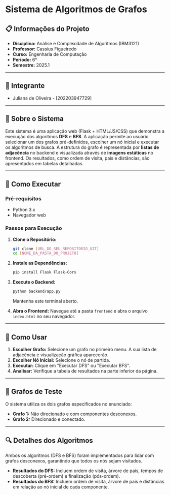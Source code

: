 # Sistema de Algoritmos de Grafos

## 📋 Informações do Projeto

- **Disciplina:** Análise e Complexidade de Algoritmos (IBM3121)
- **Professor:** Cassius Figueiredo
- **Curso:** Engenharia de Computação
- **Período:** 6°
- **Semestre:** 2025.1

---

## 👥 Integrante

- Juliana de Oliveira - [202203947729]

---

## 📖 Sobre o Sistema

Este sistema é uma aplicação web (Flask + HTML/JS/CSS) que demonstra a execução dos algoritmos **DFS** e **BFS**. A aplicação permite ao usuário selecionar um dos grafos pré-definidos, escolher um nó inicial e executar os algoritmos de busca. A estrutura do grafo é representada por **listas de adjacência** no backend e visualizada através de **imagens estáticas** no frontend. Os resultados, como ordem de visita, pais e distâncias, são apresentados em tabelas detalhadas.

---

## 🚀 Como Executar

### Pré-requisitos

- Python 3.x
- Navegador web

### Passos para Execução

1.  **Clone o Repositório:**

    ```bash
    git clone [URL_DO_SEU_REPOSITORIO_GIT]
    cd [NOME_DA_PASTA_DO_PROJETO]
    ```

2.  **Instale as Dependências:**

    ```bash
    pip install Flask Flask-Cors
    ```

3.  **Execute o Backend:**

    ```bash
    python backend/app.py
    ```

    Mantenha este terminal aberto.

4.  **Abra o Frontend:**
    Navegue até a pasta `frontend` e abra o arquivo `index.html` no seu navegador.

---

## 🎯 Como Usar

1.  **Escolher Grafo:** Selecione um grafo no primeiro menu. A sua lista de adjacência e visualização gráfica aparecerão.
2.  **Escolher Nó Inicial:** Selecione o nó de partida.
3.  **Executar:** Clique em "Executar DFS" ou "Executar BFS".
4.  **Analisar:** Verifique a tabela de resultados na parte inferior da página.

---

## 🧪 Grafos de Teste

O sistema utiliza os dois grafos especificados no enunciado:

- **Grafo 1:** Não direcionado e com componentes desconexos.
- **Grafo 2:** Direcionado e conectado.

---

## 🔍 Detalhes dos Algoritmos

Ambos os algoritmos (DFS e BFS) foram implementados para lidar com grafos desconexos, garantindo que todos os nós sejam visitados.

- **Resultados do DFS:** Incluem ordem de visita, árvore de pais, tempos de descoberta (pré-ordem) e finalização (pós-ordem).
- **Resultados do BFS:** Incluem ordem de visita, árvore de pais e distâncias em relação ao nó inicial de cada componente.
